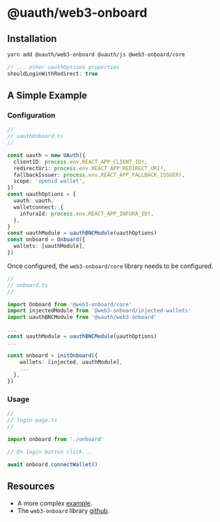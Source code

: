 # @uauth/web3-onboard

## Installation

```sh
yarn add @uauth/web3-onboard @uauth/js @web3-onboard/core
```

```typescript
// ... other uauthOptions properties
shouldLoginWithRedirect: true
```

## A Simple Example

### Configuration

```typescript
//
// uauthOnboard.ts
//

const uauth = new UAuth({
  clientID: process.env.REACT_APP_CLIENT_ID!,
  redirectUri: process.env.REACT_APP_REDIRECT_URI!,
  fallbackIssuer: process.env.REACT_APP_FALLBACK_ISSUER!,
  scope: 'openid wallet',
})
const uauthOptions = {
  uauth: uauth,
  walletconnect: {
    infuraId: process.env.REACT_APP_INFURA_ID!,
  },
}
const uauthModule = uauthBNCModule(uauthOptions)
const onboard = Onboard({
  wallets: [uauthModule],
})
```

Once configured, the `web3-onboard/core` library needs to be configured.

```typescript
//
// onboard.ts
//

import Onboard from '@web3-onboard/core'
import injectedModule from '@web3-onboard/injected-wallets'
import uauthBNCModule from '@uauth/web3-onboard'

...
const uauthModule = uauthBNCModule(uauthOptions)
...

const onboard = initOnboard({
    wallets: [injected, uauthModule],
    ...
  },
})
```

### Usage

```typescript
//
// login-page.ts
//

import onboard from './onboard'

// On login button click...

await onboard.connectWallet()
```

## Resources

- A more complex [example](../../examples/web3-onboard/README.md).
- The `web3-onboard` library [github](https://github.com/blocknative/web3-onboard).
